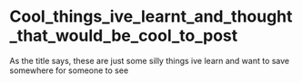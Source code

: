 # Cool_things_ive_learnt_and_thought_that_would_be_cool_to_post

As the title says, these are just some silly things ive learn and want to save somewhere for someone to see
